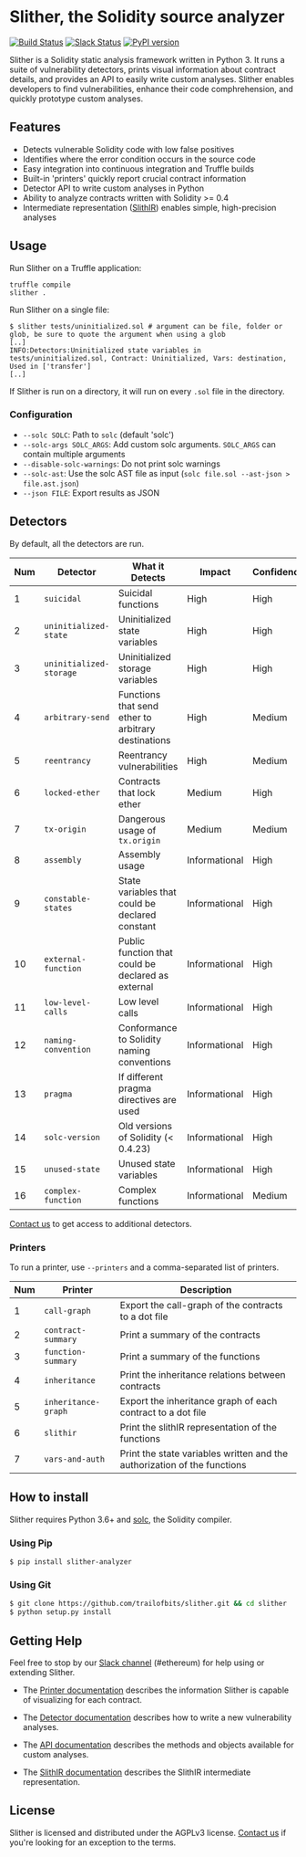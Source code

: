 # Slither, the Solidity source analyzer
[![Build Status](https://travis-ci.com/trailofbits/slither.svg?token=JEF97dFy1QsDCfQ2Wusd&branch=master)](https://travis-ci.com/trailofbits/slither)
[![Slack Status](https://empireslacking.herokuapp.com/badge.svg)](https://empireslacking.herokuapp.com)
[![PyPI version](https://badge.fury.io/py/slither-analyzer.svg)](https://badge.fury.io/py/slither-analyzer)

Slither is a Solidity static analysis framework written in Python 3. It runs a suite of vulnerability detectors, prints visual information about contract details, and provides an API to easily write custom analyses. Slither enables developers to find vulnerabilities, enhance their code comphrehension, and quickly prototype custom analyses.

## Features

* Detects vulnerable Solidity code with low false positives
* Identifies where the error condition occurs in the source code
* Easy integration into continuous integration and Truffle builds
* Built-in 'printers' quickly report crucial contract information
* Detector API to write custom analyses in Python
* Ability to analyze contracts written with Solidity >= 0.4
* Intermediate representation ([SlithIR](https://github.com/trailofbits/slither/wiki/SlithIR)) enables simple, high-precision analyses

## Usage

Run Slither on a Truffle application:
```
truffle compile
slither .
```

Run Slither on a single file:
``` 
$ slither tests/uninitialized.sol # argument can be file, folder or glob, be sure to quote the argument when using a glob
[..]
INFO:Detectors:Uninitialized state variables in tests/uninitialized.sol, Contract: Uninitialized, Vars: destination, Used in ['transfer']
[..]
``` 

If Slither is run on a directory, it will run on every `.sol` file in the directory.

###  Configuration

* `--solc SOLC`: Path to `solc` (default 'solc')
* `--solc-args SOLC_ARGS`: Add custom solc arguments. `SOLC_ARGS` can contain multiple arguments
* `--disable-solc-warnings`: Do not print solc warnings
* `--solc-ast`: Use the solc AST file as input (`solc file.sol --ast-json > file.ast.json`)
* `--json FILE`: Export results as JSON

## Detectors

By default, all the detectors are run.

Num | Detector | What it Detects | Impact | Confidence
--- | --- | --- | --- | ---
1 | `suicidal` | Suicidal functions | High | High
2 | `uninitialized-state` | Uninitialized state variables | High | High
3 | `uninitialized-storage` | Uninitialized storage variables | High | High
4 | `arbitrary-send` | Functions that send ether to arbitrary destinations | High | Medium
5 | `reentrancy` | Reentrancy vulnerabilities | High | Medium
6 | `locked-ether` | Contracts that lock ether | Medium | High
7 | `tx-origin` | Dangerous usage of `tx.origin` | Medium | Medium
8 | `assembly` | Assembly usage | Informational | High
9 | `constable-states` | State variables that could be declared constant | Informational | High
10 | `external-function` | Public function that could be declared as external | Informational | High
11 | `low-level-calls` | Low level calls | Informational | High
12 | `naming-convention` | Conformance to Solidity naming conventions | Informational | High
13 | `pragma` | If different pragma directives are used | Informational | High
14 | `solc-version` | Old versions of Solidity (< 0.4.23) | Informational | High
15 | `unused-state` | Unused state variables | Informational | High
16 | `complex-function` | Complex functions | Informational | Medium

[Contact us](https://www.trailofbits.com/contact/) to get access to additional detectors.

### Printers

To run a printer, use `--printers` and a comma-separated list of printers.

Num | Printer | Description
--- | --- | ---
1 | `call-graph` | Export the call-graph of the contracts to a dot file
2 | `contract-summary` | Print a summary of the contracts
3 | `function-summary` | Print a summary of the functions
4 | `inheritance` | Print the inheritance relations between contracts
5 | `inheritance-graph` | Export the inheritance graph of each contract to a dot file
6 | `slithir` | Print the slithIR representation of the functions
7 | `vars-and-auth` | Print the state variables written and the authorization of the functions


## How to install

Slither requires Python 3.6+ and [solc](https://github.com/ethereum/solidity/), the Solidity compiler.

### Using Pip

```
$ pip install slither-analyzer
```

### Using Git

```bash
$ git clone https://github.com/trailofbits/slither.git && cd slither
$ python setup.py install 
```

## Getting Help

Feel free to stop by our [Slack channel](https://empireslacking.herokuapp.com) (#ethereum) for help using or extending Slither.

* The [Printer documentation](https://github.com/trailofbits/slither/wiki/Printer-documentation) describes the information Slither is capable of visualizing for each contract.

* The [Detector documentation](https://github.com/trailofbits/slither/wiki/Adding-a-new-detector) describes how to write a new vulnerability analyses.

* The [API documentation](https://github.com/trailofbits/slither/wiki/API-examples) describes the methods and objects available for custom analyses.

* The [SlithIR documentation](https://github.com/trailofbits/slither/wiki/SlithIR) describes the SlithIR intermediate representation.

## License

Slither is licensed and distributed under the AGPLv3 license. [Contact us](mailto:opensource@trailofbits.com) if you're looking for an exception to the terms.
